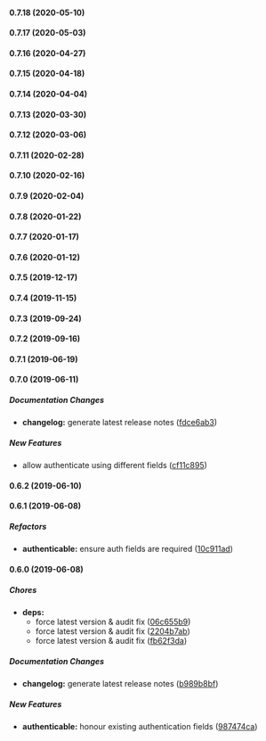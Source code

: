 #### 0.7.18 (2020-05-10)

#### 0.7.17 (2020-05-03)

#### 0.7.16 (2020-04-27)

#### 0.7.15 (2020-04-18)

#### 0.7.14 (2020-04-04)

#### 0.7.13 (2020-03-30)

#### 0.7.12 (2020-03-06)

#### 0.7.11 (2020-02-28)

#### 0.7.10 (2020-02-16)

#### 0.7.9 (2020-02-04)

#### 0.7.8 (2020-01-22)

#### 0.7.7 (2020-01-17)

#### 0.7.6 (2020-01-12)

#### 0.7.5 (2019-12-17)

#### 0.7.4 (2019-11-15)

#### 0.7.3 (2019-09-24)

#### 0.7.2 (2019-09-16)

#### 0.7.1 (2019-06-19)

#### 0.7.0 (2019-06-11)

##### Documentation Changes

* **changelog:**  generate latest release notes ([fdce6ab3](https://github.com/lykmapipo/irina/commit/fdce6ab32475afd00582ca974080e9332b74871a))

##### New Features

*  allow authenticate using different fields ([cf11c895](https://github.com/lykmapipo/irina/commit/cf11c8955af9b6fb3bd04b663cfa75108b59be06))

#### 0.6.2 (2019-06-10)

#### 0.6.1 (2019-06-08)

##### Refactors

* **authenticable:**  ensure auth fields are required ([10c911ad](https://github.com/lykmapipo/irina/commit/10c911ad389d1abff3c5e78a4ef34657a634fc45))

#### 0.6.0 (2019-06-08)

##### Chores

* **deps:**
  *  force latest version & audit fix ([06c655b9](https://github.com/lykmapipo/irina/commit/06c655b96ccc4c1767a3d16f979cd95a9c3dfa28))
  *  force latest version & audit fix ([2204b7ab](https://github.com/lykmapipo/irina/commit/2204b7abf1c4faaf664e68ef710d47cc04083293))
  *  force latest version & audit fix ([fb62f3da](https://github.com/lykmapipo/irina/commit/fb62f3da3d8dcdba50c5b619e491c5ce68299f9e))

##### Documentation Changes

* **changelog:**  generate latest release notes ([b989b8bf](https://github.com/lykmapipo/irina/commit/b989b8bffeeabbca4faf200f35f92339905b7c7d))

##### New Features

* **authenticable:**  honour existing authentication fields ([987474ca](https://github.com/lykmapipo/irina/commit/987474ca09e9233188a3937a65d0bf873d6f1ae4))

